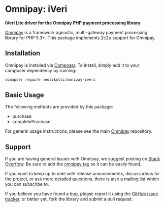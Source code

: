 # Omnipay: iVeri

**iVeri Lite driver for the Omnipay PHP payment processing library**

[Omnipay](https://github.com/thephpleague/omnipay) is a framework agnostic, multi-gateway payment
processing library for PHP 5.3+. This package implements 2c2p support for Omnipay.

## Installation

Omnipay is installed via [Composer](http://getcomposer.org/). To install, simply add it
to your composer dependency by running:

```bash
comopser require neolikotsi/omnipay-iveri
```

## Basic Usage

The following methods are provided by this package:

+ purchase
+ completePurchase

For general usage instructions, please see the main [Omnipay](https://github.com/thephpleague/omnipay)
repository.


## Support

If you are having general issues with Omnipay, we suggest posting on
[Stack Overflow](http://stackoverflow.com/). Be sure to add the
[omnipay tag](http://stackoverflow.com/questions/tagged/omnipay) so it can be easily found.

If you want to keep up to date with release anouncements, discuss ideas for the project,
or ask more detailed questions, there is also a [mailing list](https://groups.google.com/forum/#!forum/omnipay) which
you can subscribe to.

If you believe you have found a bug, please report it using the [GitHub issue tracker](https://github.com/neolikotsi/omnipay-iveri/issues),
or better yet, fork the library and submit a pull request.